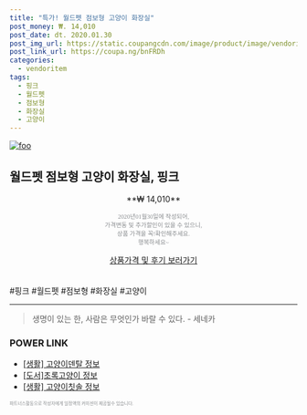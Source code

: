 ```yaml
--- 
title: "특가! 월드펫 점보형 고양이 화장실" 
post_money: ₩. 14,010 
post_date: dt. 2020.01.30 
post_img_url: https://static.coupangcdn.com/image/product/image/vendoritem/2019/03/26/3142795427/63402392-e7f2-4ae7-9b5f-087fc8450cda.jpg 
post_link_url: https://coupa.ng/bnFRDh 
categories: 
  - vendoritem 
tags: 
  - 핑크 
  - 월드펫 
  - 점보형 
  - 화장실 
  - 고양이 
--- 
```

[![foo](https://static.coupangcdn.com/image/product/image/vendoritem/2019/03/26/3142795427/63402392-e7f2-4ae7-9b5f-087fc8450cda.jpg)](https://coupa.ng/bnFRDh) 

## 월드펫 점보형 고양이 화장실, 핑크 
<p style="text-align: center;">**₩ 14,010**</p> 
<p style="text-align: center;"><span style="color: #898c8f; font-family: Georgia,Times,serif; font-size: 0.75em;">2020년01월30일에 작성되어, <br>가격변동 및 추가할인이 있을 수 있으니,<br> 상품 가격을 꼭!확인해주세요.<br>행복하세요~</span> 
</p>	 
<div markdown="0" style="text-align: center;"><a href="https://coupa.ng/bnFRDh" class="btn btn--success">상품가격 및 후기 보러가기</a></div> 
<br><br> 
  #핑크 #월드펫 #점보형 #화장실 #고양이 
<hr> 

> 생명이 있는 한, 사람은 무엇인가 바랄 수 있다. - 세네카 


### POWER LINK

* <a href="https://blog.naver.com/santokki14/221767449171" target="_blank"> [생활] 고양이덴탈 정보 </a>
* <a href="https://blog.naver.com/santokki14/221769506134" target="_blank">[도서]초록고양이 정보</a>
* <a href="https://blog.naver.com/sakai111/221767439377" target="_blank"> [생활] 고양이칫솔 정보 </a>

<span style="color: #898c8f; font-family: Georgia,Times,serif; font-size: 0.55em;">파트너스활동으로 작성자에게 일정액의 커미션이 제공될수 있습니다.</span> 
